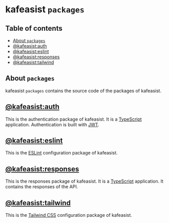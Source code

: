 # kafeasist `packages`

## Table of contents

- [About `packages`](#about-packages)
- [@kafeasist:auth](#kafeasistauth)
- [@kafeasist:eslint](#kafeasisteslint)
- [@kafeasist:responses](#kafeasistresponses)
- [@kafeasist:tailwind](#kafeasisttailwind)

## About `packages`

kafeasist `packages` contains the source code of the packages of kafeasist.

## [@kafeasist:auth](@kafeasist:auth)

This is the authentication package of kafeasist. It is a [TypeScript](https://www.typescriptlang.org/) application. Authentication is built with [JWT](https://jwt.io/).

## [@kafeasist:eslint](@kafeasist:eslint)

This is the [ESLint](https://eslint.org) configuration package of kafeasist.

## [@kafeasist:responses](@kafeasist:responses)

This is the responses package of kafeasist. It is a [TypeScript](https://www.typescriptlang.org/) application. It contains the responses of the API.

## [@kafeasist:tailwind](@kafeasist:tailwind)

This is the [Tailwind CSS](https://tailwindcss.com/) configuration package of kafeasist.
